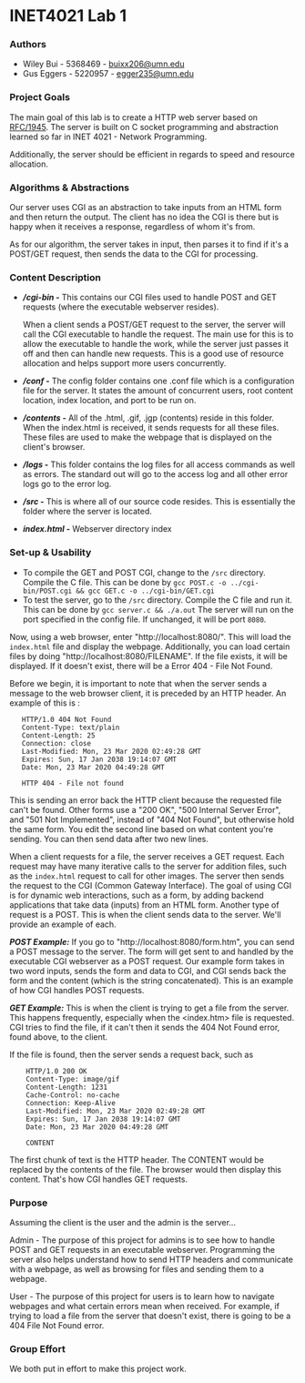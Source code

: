 # INET4021 Lab 1

### Authors
- Wiley Bui - 5368469 - buixx206@umn.edu
- Gus Eggers - 5220957 - egger235@umn.edu

### Project Goals
The main goal of this lab is to create a HTTP web server based on [RFC/1945](https://tools.ietf.org/html/rfc1945). The server is built on C socket programming and abstraction learned so far in INET 4021 - Network Programming. 

Additionally, the server should be efficient in regards to speed and resource allocation. 

### Algorithms & Abstractions
Our server uses CGI as an abstraction to take inputs from an HTML form and then return the output. The client has no idea the CGI is there but is happy when it receives a response, regardless of whom it's from. 

As for our algorithm, the server takes in input, then parses it to find if it's a POST/GET request, then sends the data to the CGI for processing.

### Content Description
- __*/cgi-bin -*__ This contains our CGI files used to handle POST and GET requests (where the executable webserver resides).

    When a client sends a POST/GET request to the server, the server will call the CGI executable to handle the request. The main use for this is to allow the executable to handle the work, while the server just passes it off and then can handle new requests. This is a good use of resource allocation and helps support more users concurrently.

- __*/conf -*__ The config folder contains one .conf file which is a configuration file for the server. It states the amount of concurrent users, root content location, index location, and port to be run on.

- __*/contents -*__ All of the .html, .gif, .jgp (contents) reside in this folder. When the index.html is received, it sends requests for all these files. These files are used to make the webpage that is displayed on the client's browser. 

- __*/logs -*__ This folder contains the log files for all access commands as well as errors. The standard out will go to the access log and all other error logs go to the error log.

- __*/src -*__ This is where all of our source code resides. This is essentially the folder where the server is located.

- __*index.html -*__ Webserver directory index

### Set-up & Usability
- To compile the GET and POST CGI, change to the `/src` directory. Compile the C file. This can be done by 
    `gcc POST.c -o ../cgi-bin/POST.cgi && gcc GET.c -o ../cgi-bin/GET.cgi`
- To test the server, go to the `/src` directory. Compile the C file and run it. This can be done by `gcc server.c && ./a.out`
The server will run on the port specified in the config file. If unchanged, it will be port `8080`. 

Now, using a web browser, enter "http://localhost:8080/". This will load the `index.html` file and display the webpage.
Additionally, you can load certain files by doing "http://localhost:8080/FILENAME". If the file exists, it will be displayed. 
If it doesn't exist, there will be a Error 404 - File Not Found.

Before we begin, it is important to note that when the server sends a message to the web browser client, it is preceded by an HTTP header. An example of this is :

```
   HTTP/1.0 404 Not Found
   Content-Type: text/plain
   Content-Length: 25
   Connection: close
   Last-Modified: Mon, 23 Mar 2020 02:49:28 GMT
   Expires: Sun, 17 Jan 2038 19:14:07 GMT
   Date: Mon, 23 Mar 2020 04:49:28 GMT   
   
   HTTP 404 - File not found
```

This is sending an error back the HTTP client because the requested file can't be found. Other forms use a "200 OK", "500 Internal Server Error", and "501 Not Implemented", instead of "404 Not Found", but otherwise hold the same form. You edit the second line based on what content you're sending. You can then send data after two new lines.

When a client requests for a file, the server receives a GET request. Each request may have many iterative calls to the server for addition files, such as the `index.html` request to call for other images. The server then sends the request to the CGI (Common Gateway Interface). The goal of using CGI is for dynamic web interactions, such as a form, by adding backend applications that take data (inputs) from an HTML form. Another type of request is a POST. This is when the client sends data to the server. We'll provide an example of each.

__*POST Example:*__
If you go to "http://localhost:8080/form.htm", you can send a POST message to the server. The form will get sent to and handled by the executable CGI webserver as a POST request. Our example form takes in two word inputs, sends the form and data to CGI, and CGI sends back the form and the content (which is the string concatenated). This is an example of how CGI handles POST requests.

__*GET Example:*__
This is when the client is trying to get a file from the server. This happens frequently, especially when the <index.htm> file is requested. CGI tries to find the file, if it can't then it sends the 404 Not Found error, found above, to the client.

If the file is found, then the server sends a request back, such as
```
    HTTP/1.0 200 OK
    Content-Type: image/gif
    Content-Length: 1231 
    Cache-Control: no-cache
    Connection: Keep-Alive
    Last-Modified: Mon, 23 Mar 2020 02:49:28 GMT
    Expires: Sun, 17 Jan 2038 19:14:07 GMT
    Date: Mon, 23 Mar 2020 04:49:28 GMT
   
    CONTENT
```

The first chunk of text is the HTTP header. The CONTENT would be replaced by the contents of the file. The browser would then display this content. That's how CGI handles GET requests.

### Purpose
Assuming the client is the user and the admin is the server...

Admin - The purpose of this project for admins is to see how to handle POST and GET requests in an executable webserver. Programming the server also helps understand how to send HTTP headers and communicate with a webpage, as well as browsing for files and sending them to a webpage. 

User - The purpose of this project for users is to learn how to navigate webpages and what certain errors mean when received. For example, if trying to load a file from the server that doesn't exist, there is going to be a 404 File Not Found error.

### Group Effort
We both put in effort to make this project work. 